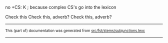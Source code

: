 
no +CS: K ; because complex CS's go into the lexicon

Check this 
Check this, adverb?
Check this, adverb?

* * *

<small>This (part of) documentation was generated from [src/fst/stems/subjunctions.lexc](https://github.com/giellalt/lang-sjd/blob/main/src/fst/stems/subjunctions.lexc)</small>

---

